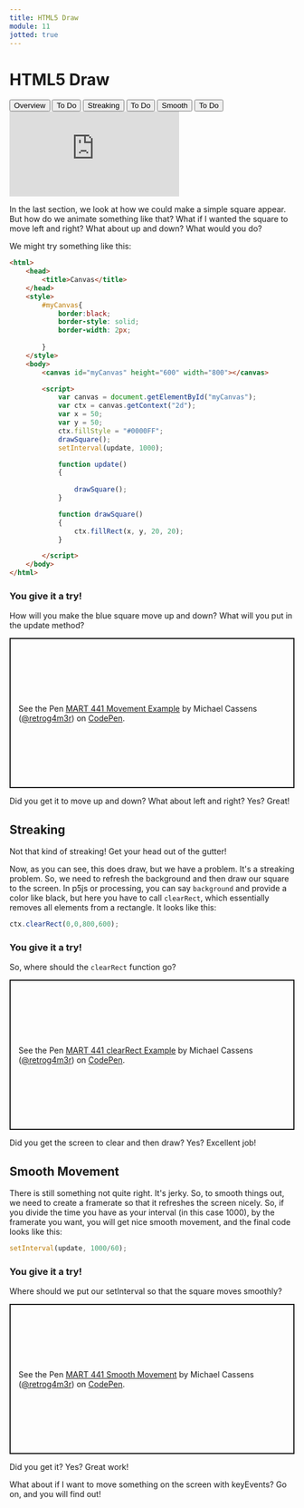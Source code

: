 ```yaml
---
title: HTML5 Draw
module: 11
jotted: true
---
```


# HTML5 Draw

<div class="tab">
  <button class="tablinks active" onclick="openTab(event, 'Overview')">Overview</button>
  <button class="tablinks" onclick="openTab(event, 'todo')">To Do</button>
  <button class="tablinks" onclick="openTab(event, 'streaking')">Streaking</button>
  <button class="tablinks" onclick="openTab(event, 'todo2')">To Do</button>
  <button class="tablinks" onclick="openTab(event, 'smooth')">Smooth</button>
  <button class="tablinks" onclick="openTab(event, 'todo3')">To Do</button>
  
</div>
<div id="Overview" class="tabcontent" style="display:block">
<div class="tabhtml" markdown="1">


<div class="embed-responsive embed-responsive-16by9"><iframe class="embed-responsive-item" src="https://www.youtube.com/embed/RcRelnpqyek" frameborder="0" allowfullscreen></iframe></div>

In the last section, we look at how we could make a simple square appear.  But how do we animate something like that?  What if I wanted the square to move left and right?  What about up and down?  What would you do?

We might try something like this:

```html
<html>
    <head>
        <title>Canvas</title>
    </head>
    <style>
        #myCanvas{
            border:black;
            border-style: solid;
            border-width: 2px;
            
        }
    </style>
    <body>
        <canvas id="myCanvas" height="600" width="800"></canvas>

        <script>
            var canvas = document.getElementById("myCanvas");
            var ctx = canvas.getContext("2d");
            var x = 50;
            var y = 50;
            ctx.fillStyle = "#0000FF";
            drawSquare();
            setInterval(update, 1000);

            function update()
            {
                
                drawSquare();
            }

            function drawSquare()
            {
                ctx.fillRect(x, y, 20, 20);
            }

        </script>
    </body>
</html>
```

</div>
</div>

<div id="todo" class="tabcontent">
<div class="tabhtml" markdown="1">

### You give it a try!

How will you make the blue square move up and down?  What will you put in the update method?

<p class="codepen" data-height="265" data-theme-id="light" data-default-tab="js,result" data-user="retrog4m3r" data-slug-hash="xxRmBgE" style="height: 265px; box-sizing: border-box; display: flex; align-items: center; justify-content: center; border: 2px solid; margin: 1em 0; padding: 1em;" data-pen-title="MART 441 Movement Example">
  <span>See the Pen <a href="https://codepen.io/retrog4m3r/pen/xxRmBgE">
  MART 441 Movement Example</a> by Michael Cassens (<a href="https://codepen.io/retrog4m3r">@retrog4m3r</a>)
  on <a href="https://codepen.io">CodePen</a>.</span>
</p>
<script async src="https://cpwebassets.codepen.io/assets/embed/ei.js"></script>

Did you get it to move up and down?  What about left and right? Yes? Great!

</div>
</div>

<div id="streaking" class="tabcontent">
<div class="tabhtml" markdown="1">

## Streaking 

Not that kind of streaking! Get your head out of the gutter!

Now, as you can see, this does draw, but we have a problem. It's a streaking problem.  So, we need to refresh the background and then draw our square to the screen.  In p5js or processing, you can say `background` and provide a color like black, but here you have to call `clearRect`, which essentially removes all elements from a rectangle.  It looks like this:

```javascript
ctx.clearRect(0,0,800,600);
```

</div>
</div>

<div id="todo2" class="tabcontent">
<div class="tabhtml" markdown="1">

### You give it a try!

So, where should the `clearRect` function go?

<p class="codepen" data-height="265" data-theme-id="light" data-default-tab="js,result" data-user="retrog4m3r" data-slug-hash="JjbwzWE" style="height: 265px; box-sizing: border-box; display: flex; align-items: center; justify-content: center; border: 2px solid; margin: 1em 0; padding: 1em;" data-pen-title="MART 441 clearRect Example">
  <span>See the Pen <a href="https://codepen.io/retrog4m3r/pen/JjbwzWE">
  MART 441 clearRect Example</a> by Michael Cassens (<a href="https://codepen.io/retrog4m3r">@retrog4m3r</a>)
  on <a href="https://codepen.io">CodePen</a>.</span>
</p>
<script async src="https://cpwebassets.codepen.io/assets/embed/ei.js"></script>

Did you get the screen to clear and then draw? Yes?  Excellent job!

</div>
</div>

<div id="smooth" class="tabcontent">
<div class="tabhtml" markdown="1">

## Smooth Movement

There is still something not quite right.  It's jerky. So, to smooth things out, we need to create a framerate so that it refreshes the screen nicely.  So, if you divide the time you have as your interval (in this case 1000), by the framerate you want, you will get nice smooth movement, and the final code looks like this:

```javascript
setInterval(update, 1000/60);
```

</div>
</div>

<div id="todo3" class="tabcontent">
<div class="tabhtml" markdown="1">

### You give it a try!

Where should we put our setInterval so that the square moves smoothly?

<p class="codepen" data-height="265" data-theme-id="light" data-default-tab="js,result" data-user="retrog4m3r" data-slug-hash="VwmqRbM" style="height: 265px; box-sizing: border-box; display: flex; align-items: center; justify-content: center; border: 2px solid; margin: 1em 0; padding: 1em;" data-pen-title="MART 441 Smooth Movement">
  <span>See the Pen <a href="https://codepen.io/retrog4m3r/pen/VwmqRbM">
  MART 441 Smooth Movement</a> by Michael Cassens (<a href="https://codepen.io/retrog4m3r">@retrog4m3r</a>)
  on <a href="https://codepen.io">CodePen</a>.</span>
</p>
<script async src="https://cpwebassets.codepen.io/assets/embed/ei.js"></script>

Did you get it? Yes? Great work!

What about if I want to move something on the screen with keyEvents? Go on, and you will find out!

</div>
</div>
